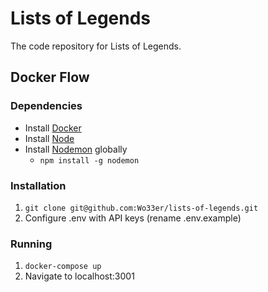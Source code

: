# Lists of Legends

The code repository for Lists of Legends.

## Docker Flow

### Dependencies

* Install [Docker](https://docs.docker.com/install/)
* Install [Node](http://nodejs.org/)
* Install [Nodemon](https://nodemon.io/) globally
    * `npm install -g nodemon`

### Installation

1. `git clone git@github.com:Wo33er/lists-of-legends.git`
2. Configure .env with API keys (rename .env.example)

### Running

1. `docker-compose up`
2. Navigate to localhost:3001